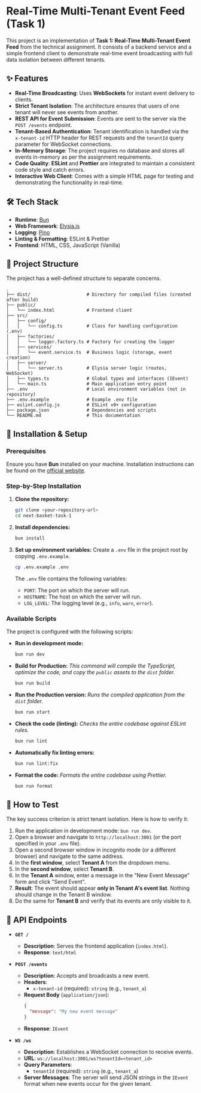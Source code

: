 # Real-Time Multi-Tenant Event Feed (Task 1)

This project is an implementation of **Task 1: Real-Time Multi-Tenant Event Feed** from the technical assignment. It
consists of a backend service and a simple frontend client to demonstrate real-time event broadcasting with full data
isolation between different tenants.

## ✨ Features

- **Real-Time Broadcasting**: Uses **WebSockets** for instant event delivery to clients.
- **Strict Tenant Isolation**: The architecture ensures that users of one tenant will never see events from another.
- **REST API for Event Submission**: Events are sent to the server via the `POST /events` endpoint.
- **Tenant-Based Authentication**: Tenant identification is handled via the `x-tenant-id` HTTP header for REST requests
  and the `tenantId` query parameter for WebSocket connections.
- **In-Memory Storage**: The project requires no database and stores all events in-memory as per the assignment
  requirements.
- **Code Quality**: **ESLint** and **Prettier** are integrated to maintain a consistent code style and catch errors.
- **Interactive Web Client**: Comes with a simple HTML page for testing and demonstrating the functionality in
  real-time.

## 🛠️ Tech Stack

- **Runtime**: [Bun](https://bun.sh/)
- **Web Framework**: [Elysia.js](https://elysiajs.com/)
- **Logging**: [Pino](https://getpino.io/)
- **Linting & Formatting**: ESLint & Prettier
- **Frontend**: HTML, CSS, JavaScript (Vanilla)

## 📁 Project Structure

The project has a well-defined structure to separate concerns.

```
.
├── dist/                     # Directory for compiled files (created after build)
├── public/
│   └── index.html            # Frontend client
├── src/
│   ├── config/
│   │   └── config.ts         # Class for handling configuration (.env)
│   ├── factories/
│   │   └── logger.factory.ts # Factory for creating the logger
│   ├── services/
│   │   └── event.service.ts  # Business logic (storage, event creation)
│   ├── server/
│   │   └── server.ts         # Elysia server logic (routes, WebSocket)
│   ├── types.ts              # Global types and interfaces (IEvent)
│   └── main.ts               # Main application entry point
├── .env                      # Local environment variables (not in repository)
├── .env.example              # Example .env file
├── eslint.config.js          # ESLint v9+ configuration
├── package.json              # Dependencies and scripts
└── README.md                 # This documentation
```

## 🚀 Installation & Setup

### Prerequisites

Ensure you have **Bun** installed on your machine. Installation instructions can be found on
the [official website](https://bun.sh/docs/installation).

### Step-by-Step Installation

1. **Clone the repository:**

   ```bash
   git clone <your-repository-url>
   cd next-basket-task-1
   ```

2. **Install dependencies:**

   ```bash
   bun install
   ```

3. **Set up environment variables:**
   Create a `.env` file in the project root by copying `.env.example`.

   ```bash
   cp .env.example .env
   ```

   The `.env` file contains the following variables:

    - `PORT`: The port on which the server will run.
    - `HOSTNAME`: The host on which the server will run.
    - `LOG_LEVEL`: The logging level (e.g., `info`, `warn`, `error`).

### Available Scripts

The project is configured with the following scripts:

- **Run in development mode:**

  ```bash
  bun run dev
  ```

- **Build for Production:**
  *This command will compile the TypeScript, optimize the code, and copy the `public` assets to the `dist` folder.*

  ```bash
  bun run build
  ```

- **Run the Production version:**
  *Runs the compiled application from the `dist` folder.*

  ```bash
  bun run start
  ```

- **Check the code (linting):**
  *Checks the entire codebase against ESLint rules.*

  ```bash
  bun run lint
  ```

- **Automatically fix linting errors:**

  ```bash
  bun run lint:fix
  ```

- **Format the code:**
  *Formats the entire codebase using Prettier.*

  ```bash
  bun run format
  ```

## 🧪 How to Test

The key success criterion is strict tenant isolation. Here is how to verify it:

1. Run the application in development mode: `bun run dev`.
2. Open a browser and navigate to `http://localhost:3001` (or the port specified in your `.env` file).
3. Open a second browser window in incognito mode (or a different browser) and navigate to the same address.
4. In the **first window**, select **Tenant A** from the dropdown menu.
5. In the **second window**, select **Tenant B**.
6. In the **Tenant A** window, enter a message in the "New Event Message" form and click "Send Event".
7. **Result**: The event should appear **only in Tenant A's event list**. Nothing should change in the Tenant B window.
8. Do the same for **Tenant B** and verify that its events are only visible to it.

## 🔌 API Endpoints

- **`GET /`**

    - **Description**: Serves the frontend application (`index.html`).
    - **Response**: `text/html`

- **`POST /events`**

    - **Description**: Accepts and broadcasts a new event.
    - **Headers**:
        - `x-tenant-id` (required): `string` (e.g., `tenant_a`)
    - **Request Body** (`application/json`):
      ```json
      {
        "message": "My new event message"
      }
      ```
    - **Response**: `IEvent`

- **`WS /ws`**

    - **Description**: Establishes a WebSocket connection to receive events.
    - **URL**: `ws://localhost:3001/ws?tenantId=<tenant_id>`
    - **Query Parameters**:
        - `tenantId` (required): `string` (e.g., `tenant_a`)
    - **Server Messages**: The server will send JSON strings in the `IEvent` format when new events occur for the given
      tenant.